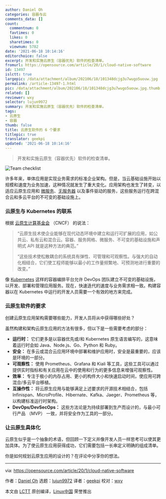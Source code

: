 ```yaml
---
author: Daniel Oh
categories: 容器与云
comments_data: []
count:
  commentnum: 0
  favtimes: 0
  likes: 0
  sharetimes: 0
  viewnum: 5782
date: '2021-06-18 10:14:16'
editorchoice: false
excerpt: 开发和实施云原生（容器优先）软件的检查清单。
fromurl: https://opensource.com/article/20/1/cloud-native-software
id: 13497
islctt: true
largepic: /data/attachment/album/202106/18/101348dcjg3u7wugo5uouw.jpg
permalink: /article-13497-1.html
pic: /data/attachment/album/202106/18/101348dcjg3u7wugo5uouw.jpg.thumb.jpg
related: []
reviewer: wxy
selector: lujun9972
summary: 开发和实施云原生（容器优先）软件的检查清单。
tags:
- 云原生
- 容器
thumb: false
title: 云原生软件的 6 个要求
titlepic: true
translator: geekpi
updated: '2021-06-18 10:14:16'
---
```



> 
> 开发和实施云原生（容器优先）软件的检查清单。
> 
> 
> 


![](/data/attachment/album/202106/18/101348dcjg3u7wugo5uouw.jpg "Team checklist")


许多年来，单体应用是实现业务需求的标准企业架构。但是，当云基础设施开始以规模和速度为业务加速，这种情况就发生了重大变化。应用架构也发生了转变，以适应云原生应用和 [微服务](https://opensource.com/resources/what-are-microservices)、[无服务器](https://opensource.com/article/18/11/open-source-serverless-platforms) 以及事件驱动的服务，这些服务运行在跨混合云和多云平台的不可变的基础设施上。


### 云原生与 Kubernetes 的联系


根据 [云原生计算基金会](https://github.com/cncf/toc/blob/master/DEFINITION.md) （CNCF） 的说法：



> 
> “云原生技术使企业能够在现代动态环境中建立和运行可扩展的应用，如公共云、私有云和混合云。容器、服务网格、微服务、不可变的基础设施和声明式 API 就是这种方法的典范。”
> 
> 
> “这些技术使松散耦合的系统具有弹性、可管理和可观察性。与强大的自动化相结合，它们使工程师能够以最小的工作量频繁地、可预测地进行重要的改变。”
> 
> 
> 


像 [Kubernetes](https://opensource.com/resources/what-is-kubernetes) 这样的容器编排平台允许 DevOps 团队建立不可变的基础设施，以开发、部署和管理应用服务。现在，快速迭代的速度与业务需求相一致。构建容器以在 Kubernetes 中运行的开发人员需要一个有效的地方来完成。


### 云原生软件的要求


创建云原生应用架构需要哪些能力，开发人员将从中获得哪些好处？


虽然构建和架构云原生应用的方法有很多，但以下是一些需要考虑的部分：


* **运行时：** 它们更多是以容器优先或/和 Kubernetes 原生语言编写的，这意味着运行时会如 Java、Node.js、Go、Python 和 Ruby。
* **安全：** 在多云或混合云应用环境中部署和维护应用时，安全是最重要的，应该是环境的一部分。
* **可观察性：** 使用 Prometheus、Grafana 和 Kiali 等工具，这些工具可以通过提供实时指标和有关应用在云中的使用和行为的更多信息来增强可观察性。
* **效率：** 专注于极小的内存占用、更小的构件大小和快速启动时间，使应用可跨混合/多云平台移植。
* **互操作性：** 将云原生应用与能够满足上述要求的开源技术相结合，包括 Infinispan、MicroProfile、Hibernate、Kafka、Jaeger、Prometheus 等，以构建标准运行时架构。
* **DevOps/DevSecOps：** 这些方法论是为持续部署到生产而设计的，与最小可行产品 （MVP） 一致，并将安全作为工具的一部分。


### 让云原生具体化


云原生似乎是一个抽象的术语，但回顾一下定义并像开发人员一样思考可以使其更加具体。为了使云原生应用获得成功，它们需要包括一长串定义明确的组成清单。


你是如何规划云原生应用的设计的？在评论中分享你的想法。




---


via: <https://opensource.com/article/20/1/cloud-native-software>


作者：[Daniel Oh](https://opensource.com/users/daniel-oh) 选题：[lujun9972](https://github.com/lujun9972) 译者：[geekpi](https://github.com/geekpi) 校对：[wxy](https://github.com/wxy)


本文由 [LCTT](https://github.com/LCTT/TranslateProject) 原创编译，[Linux中国](https://linux.cn/) 荣誉推出